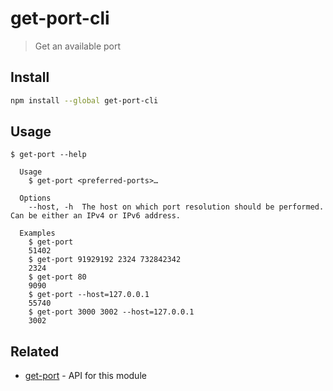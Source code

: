# get-port-cli

> Get an available port

## Install

```sh
npm install --global get-port-cli
```

## Usage

```
$ get-port --help

  Usage
    $ get-port <preferred-ports>…

  Options
    --host, -h  The host on which port resolution should be performed. Can be either an IPv4 or IPv6 address.

  Examples
    $ get-port
    51402
    $ get-port 91929192 2324 732842342
    2324
    $ get-port 80
    9090
    $ get-port --host=127.0.0.1
    55740
    $ get-port 3000 3002 --host=127.0.0.1
    3002
```

## Related

- [get-port](https://github.com/sindresorhus/get-port) - API for this module
